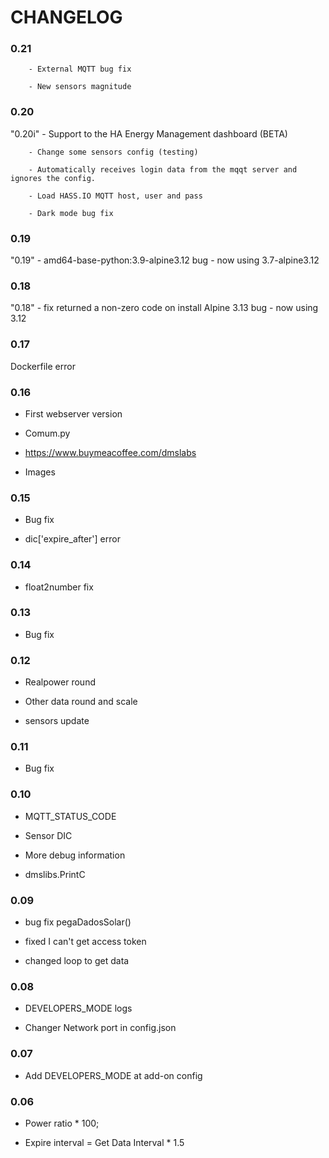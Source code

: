 # CHANGELOG

### 0.21

        - External MQTT bug fix
  
        - New sensors magnitude


### 0.20

"0.20i" - Support to the HA Energy Management dashboard (BETA)

        - Change some sensors config (testing)
  
        - Automatically receives login data from the mqqt server and ignores the config.
  
        - Load HASS.IO MQTT host, user and pass
  
        - Dark mode bug fix

### 0.19
"0.19" - amd64-base-python:3.9-alpine3.12 bug - now using 3.7-alpine3.12

### 0.18
"0.18" - fix returned a non-zero code on install
       Alpine 3.13 bug - now using 3.12

### 0.17
Dockerfile error

### 0.16
- First webserver version
  
- Comum.py
  
- https://www.buymeacoffee.com/dmslabs
  
- Images

### 0.15
- Bug fix
  
- dic['expire_after'] error

### 0.14
- float2number fix

### 0.13
- Bug fix

### 0.12
- Realpower round
  
- Other data round and scale
  
- sensors update

### 0.11
- Bug fix

### 0.10
- MQTT_STATUS_CODE
  
- Sensor DIC
  
- More debug information
  
- dmslibs.PrintC

### 0.09

- bug fix pegaDadosSolar()
  
- fixed I can't get access token
  
- changed loop to get data

### 0.08 

- DEVELOPERS_MODE logs
  
- Changer Network port in config.json

### 0.07 

- Add DEVELOPERS_MODE at add-on config

### 0.06 

- Power ratio * 100;
  
- Expire interval = Get Data Interval * 1.5
